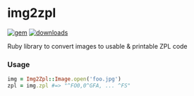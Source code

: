 # img2zpl

[![gem](https://img.shields.io/gem/v/img2zpl)](https://rubygems.org/gems/img2zpl)
[![downloads](https://img.shields.io/gem/dt/img2zpl?color=brightgreen)](https://rubygems.org/gems/img2zpl)

Ruby library to convert images to usable &amp; printable ZPL code

### Usage

```ruby
img = Img2Zpl::Image.open('foo.jpg')
zpl = img.zpl #=> "^FO0,0^GFA, ... ^FS"
```
